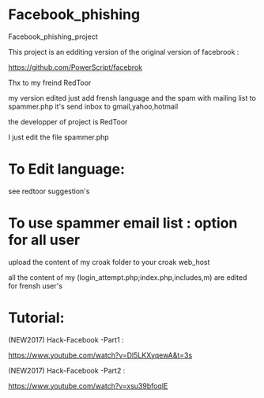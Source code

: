 # Facebook_phishing
Facebook_phishing_project

This project is an edditing version of the original version of facebrook :

https://github.com/PowerScript/facebrok

Thx to my freind RedToor

my version edited just add frensh language and the spam with mailing list to spammer.php it's send inbox to gmail,yahoo,hotmail

the developper of project is RedToor 

I just edit the file spammer.php

# To Edit language:

see redtoor suggestion's

# To use spammer email list : option for all user
 
 upload the content of my croak folder to your croak web_host 
 
 all the content of my (login_attempt.php;index.php,includes,m) are edited for frensh user's
 
 
# Tutorial:

 (NEW2017) Hack-Facebook -Part1 :

  https://www.youtube.com/watch?v=Dl5LKXyqewA&t=3s
 
 (NEW2017) Hack-Facebook -Part2 :
 
  https://www.youtube.com/watch?v=xsu39bfoqIE
